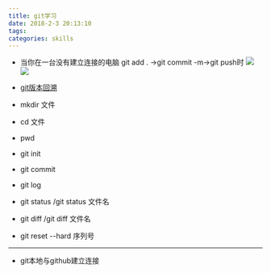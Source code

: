 ```yaml
---
title: git学习
date: 2018-2-3 20:13:10
tags:
categories: skills   
---
```


- 当你在一台没有建立连接的电脑 git add . ->git commit -m->git push时
![](http://oyj1fkfcr.bkt.clouddn.com/2018-03-16_120917.png)
![](http://oyj1fkfcr.bkt.clouddn.com/2018-03-16_121022.png)

- [git版本回溯](https://www.liaoxuefeng.com/wiki/0013739516305929606dd18361248578c67b8067c8c017b000/0013743256916071d599b3aed534aaab22a0db6c4e07fd0000)
- mkdir 文件
- cd 文件
- pwd
- git init
- git commit
- git log
- git status /git status 文件名
- git diff  /git diff 文件名
- git reset --hard 序列号

---
- git本地与github建立连接
